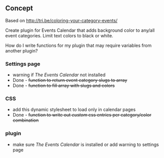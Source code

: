 ## Concept

Based on http://tri.be/coloring-your-category-events/

Create plugin for Events Calendar that adds background color to any/all event categories. Limit text colors to black or white.

How do I write functions for my plugin that may require variables from another plugin?

### Settings page

* warning if _The Events Calendar_ not installed
* Done - <strike>function to return event category slugs to array</strike>
* Done - <strike>function to fill array with slugs and colors</strike>

### CSS

* add this dynamic stylesheet to load only in calendar pages
* Done - <strike>function to write out _custom_ css entries per category/color combination</strike>

### plugin

* make sure _The Events Calendar_ is installed or add warning to settings page
